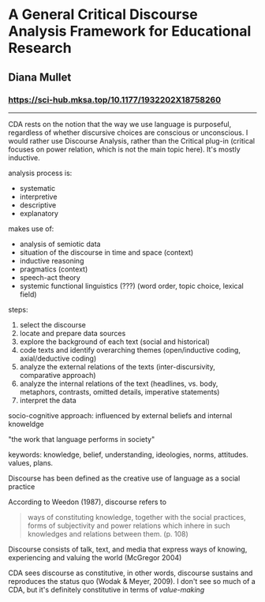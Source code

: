 # A  General Critical Discourse Analysis Framework for Educational Research

## Diana Mullet

### <https://sci-hub.mksa.top/10.1177/1932202X18758260>

---

CDA rests on the notion that the way we use language is purposeful, regardless of whether discursive choices are conscious or unconscious. I would rather use Discourse Analysis, rather than the Critical plug-in (critical focuses on power relation, which is not the main topic here). It's mostly inductive.

analysis process is:

- systematic
- interpretive
- descriptive
- explanatory

makes use of:

- analysis of semiotic data
- situation of the discourse in time and space (context)
- inductive reasoning
- pragmatics (context)
- speech-act theory
- systemic functional linguistics (???) (word order, topic choice, lexical field)

steps:

1. select the discourse
2. locate and prepare data sources
3. explore the background of each text (social and historical)
4. code texts and identify overarching themes (open/inductive coding, axial/deductive coding)
5. analyze the external relations of the texts (inter-discursivity, comparative approach)
6. analyze the internal relations of the text (headlines, vs. body, metaphors, contrasts, omitted details, imperative statements)
7. interpret the data

socio-cognitive approach: influenced by external beliefs and internal knoweldge

"the work that language performs in society"

keywords: knowledge, belief, understanding, ideologies, norms, attitudes. values, plans.

Discourse has been defined as the creative use of language as a social practice

According to Weedon (1987), discourse refers to
> ways of constituting knowledge, together with the social practices, forms of subjectivity and power relations which inhere in such knowledges and relations between them. (p. 108)

Discourse consists of talk, text, and media that express ways of knowing, experiencing and valuing the world (McGregor 2004)

CDA sees discourse as constitutive, in other words, discourse sustains and reproduces the status quo (Wodak & Meyer, 2009). I don't see so much of a CDA, but it's definitely constitutive in terms of _value-making_
